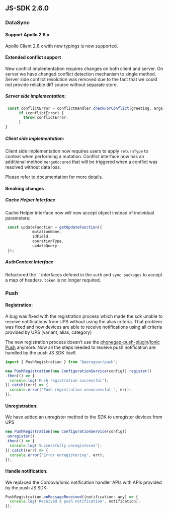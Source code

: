 ## JS-SDK 2.6.0

### DataSync

#### Support Apollo 2.6.x

Apollo Client 2.6.x with new typings is now supported.

#### Extended conflict support

New conflict implementation requires changes on both client and server.
On server we have changed conflict detection mechanism to single method.
Server side conflict resolution was removed due to the fact that we could not provide
reliable diff source without separate store. 

##### Server side implementation:

```javascript
 const conflictError = conflictHandler.checkForConflict(greeting, args);
      if (conflictError) {
        throw conflictError;
      }
}
```

##### Client side implementation:

Client side implementation now requires users to apply `returnType` to context when performing a mutation.
Conflict interface now has an additional method `mergeOccured` that will be triggered when a conflict was  resolved without data loss.

Please refer to documentation for more details.

#### Breaking changes

##### Cache Helper Interface 

Cache Helper interface now will now accept object instead of individual parameters:

```javascript
 const updateFunction = getUpdateFunction({
            mutationName,
            idField,
            operationType,
            updateQuery
 });
```
##### AuthContext Interface 

Refactored the `` interfaces defined in the `auth` and `sync packages` to accept a map of headers. `token` is no longer required.

### Push

#### Registration:

A bug was fixed with the registration process which made the sdk unable to receive notifications from UPS without using the alias criteria. That problem was fixed and now devices are able to receive notifications using all criteria provided by UPS (variant, alias, category)

The new registration process doesn’t use the [phonegap-push-plugin](https://github.com/phonegap/phonegap-plugin-push)/[Ionic Push](https://ionicframework.com/docs/native/push) anymore. Now all the steps needed to receive push notification are handled by the push JS SDK itself.

```javascript
import { PushRegistration } from "@aerogear/push";

new PushRegistration(new ConfigurationService(config)).register()
.then(() => {
  console.log('Push registration successful');
}).catch((err) => {
  console.error('Push registration unsuccessful ', err);
});
```

#### Unregistration:

We have added an unregister method to the SDK to unregister devices from UPS

```javascript
new PushRegistration(new ConfigurationService(config))
.unregister()
.then(() => {
  console.log('Successfully unregistered');
}).catch((err) => {
  console.error('Error unregistering', err);
});
```

#### Handle notification:

We replaced the Cordova/Ionic notification handler APIs with APIs provided by the push JS SDK:

```javascript
PushRegistration.onMessageReceived((notification: any) => {
  console.log('Received a push notification', notification);
});
```
